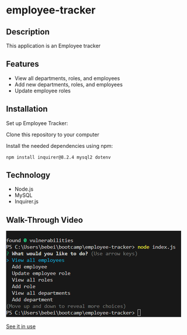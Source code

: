 # employee-tracker

## Description

This application is an Employee tracker 

## Features

- View all departments, roles, and employees 
- Add new departments, roles, and employees 
- Update employee roles 

## Installation

Set up Employee Tracker:

Clone this repository to your computer

 Install the needed dependencies using npm: 
```
npm install inquirer@8.2.4 mysql2 dotenv
```


## Technology

- Node.js
- MySQL
- Inquirer.js 



## Walk-Through Video 
![](./Screenshot%202024-01-11%20072433.png) 

[See it in use]()
